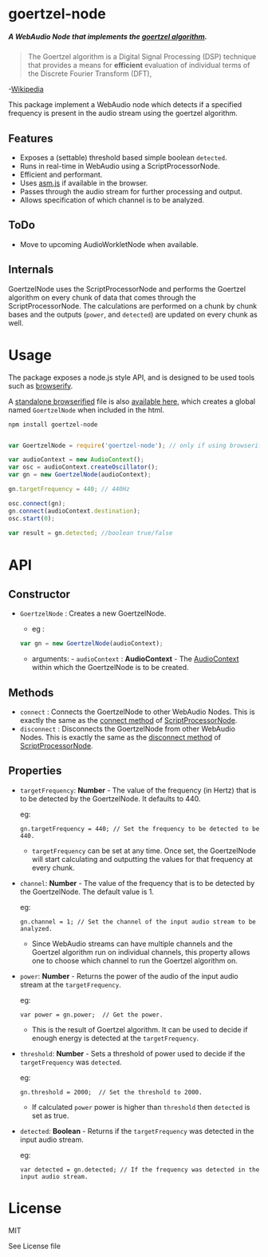 # goertzel-node

##### A WebAudio Node that implements the [goertzel algorithm](https://en.wikipedia.org/wiki/Goertzel_algorithm).

> The Goertzel algorithm is a Digital Signal Processing (DSP) technique that provides a means for __efficient__ evaluation of individual terms of the Discrete Fourier Transform (DFT),

-[Wikipedia](https://en.wikipedia.org/wiki/Goertzel_algorithm)

This package implement a WebAudio node which detects if a specified frequency is present in the audio stream using the goertzel algorithm.

## Features

- Exposes a (settable) threshold based simple boolean `detected`.
- Runs in real-time in WebAudio using a ScriptProcessorNode.
- Efficient and performant.
- Uses [asm.js](https://en.wikipedia.org/wiki/Asm.js) if available in the browser.
- Passes through the audio stream for further processing and output.
- Allows specification of which channel is to be analyzed.

## ToDo

- Move to upcoming AudioWorkletNode when available.

## Internals

GoertzelNode uses the ScriptProcessorNode and performs the Goertzel algorithm on every chunk of data that comes through the ScriptProcessorNode. The calculations are performed on a chunk by chunk bases and the outputs (`power`, and `detected`) are updated on every chunk as well.


# Usage

The package exposes a node.js style API, and is designed to be used tools such as [browserify](http://browserify.org/).

A [standalone browserified](http://www.forbeslindesay.co.uk/post/46324645400/standalone-browserify-builds) file is also [available here](https://github.com/notthetup/goertzel-node/blob/master/dist/goertzelnode.js), which creates a global named `GoertzelNode` when included in the html.

`npm install goertzel-node`

```js

var GoertzelNode = require('goertzel-node'); // only if using browserify.

var audioContext = new AudioContext();
var osc = audioContext.createOscillator();
var gn = new GoertzelNode(audioContext);

gn.targetFrequency = 440; // 440Hz

osc.connect(gn);
gn.connect(audioContext.destination);
osc.start(0);

var result = gn.detected; //boolean true/false

```

# API

## Constructor

- `GoertzelNode` : Creates a new GoertzelNode.
	- eg :
  ```js
  var gn = new GoertzelNode(audioContext);
  ```

  - arguments:
		- `audioContext` : __AudioContext__ - The [AudioContext](http://webaudio.github.io/web-audio-api/#the-audiocontext-interface) within which the GoertzelNode is to be created.

## Methods

- `connect` : Connects the GoertzelNode to other WebAudio Nodes. This is exactly the same as the [connect method](https://webaudio.github.io/web-audio-api/#methods-3) of [ScriptProcessorNode](https://webaudio.github.io/web-audio-api/#the-scriptprocessornode-interface---deprecated).
- `disconnect` : Disconnects the GoertzelNode from other WebAudio Nodes. This is exactly the same as the [disconnect method](https://webaudio.github.io/web-audio-api/#methods-3) of [ScriptProcessorNode](https://webaudio.github.io/web-audio-api/#the-scriptprocessornode-interface---deprecated).

## Properties


- `targetFrequency`: __Number__ - The value of the frequency (in Hertz) that is to be detected by the GoertzelNode. It defaults to 440.

	eg:
	```
	gn.targetFrequency = 440; // Set the frequency to be detected to be 440.
	```
	- `targetFrequency` can be set at any time. Once set, the GoertzelNode will start calculating and outputting the values for that frequency at every chunk.

- `channel`: __Number__ - The value of the frequency that is to be detected by the GoertzelNode. The default value is 1.

	eg:
	```
	gn.channel = 1; // Set the channel of the input audio stream to be analyzed.
	```
	- Since WebAudio streams can have multiple channels and the Goertzel algorithm run on individual channels, this property allows one to choose which channel to run the  Goertzel algorithm on.

- `power`: __Number__ - Returns the power of the audio of the input audio stream at the `targetFrequency`.

	eg:
	```
	var power = gn.power;  // Get the power.
	```
	- This is the result of Goertzel algorithm. It can be used to decide if enough energy is detected at the `targetFrequency`.

- `threshold`: __Number__ - Sets a threshold of power used to decide if the `targetFrequency` was `detected`.

	eg:
	```
	gn.threshold = 2000;  // Set the threshold to 2000.
	```
	- If calculated `power` power is higher than `threshold` then `detected` is set as true.

- `detected`: __Boolean__ - Returns if the `targetFrequency` was detected in the input audio stream.

	eg:
	```
	var detected = gn.detected; // If the frequency was detected in the input audio stream.
	```

# License

MIT

See License file

